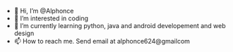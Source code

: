 - 👋 Hi, I’m @Alphonce
- 👀 I’m interested in coding
- 🌱 I’m currently learning python, java and android developement and web design
- 📫 How to reach me. Send email at alphonce624@gmailcom

<!---
Alphonce624 is a ✨ special ✨ repository because its `README.md` (this file) appears on your GitHub profile.
You can click the Preview link to take a look at your changes.
--->
